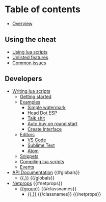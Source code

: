 # Table of contents

* [Overview](README.md)

## Using the cheat

* [Using lua scripts](usage/using_lua_scripts.md)
* [Unlisted features](usage/unlisted_features.md)
* [Common issues](usage/common_issues.md)

## Developers

* [Writing lua scripts](development/README.md)
  * [Getting started](development/getting_started.md)
  * [Examples](development/examples/README.md)
    * [Simple watermark](development/examples/watermark.md)
    * [Head Dot ESP](development/examples/head_dot.md)
    * [Talk shit](development/examples/talk_shit.md)
    * [Auto buy on round start](development/examples/auto_buy.md)
    * [Create Interface](development/examples/create_interface.md)
  * [Editors](development/editors/README.md)
    * [VS Code](development/editors/vscode.md)
    * [Sublime Text](development/editors/sublime.md)
    * [Atom](development/editors/atom.md)
  * [Snippets](development/snippets/README.md)
  * [Compiling lua scripts](development/compiling.md)
  * [Events](development/events.md)
* [API Documentation](globals/README.md)
{{#globals}}
  * [{{.}}](globals/{{.}}.md)
{{/globals}}
* [Netprops](netprops/README.md)
{{#netprops}}
  * [{{group}}](netprops/{{group_filename}}.md)
  {{#classnames}}
    * [{{.}}](netprops/{{.}}.md)
  {{/classnames}}
{{/netprops}}
